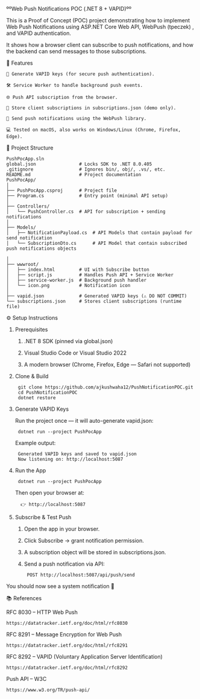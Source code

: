 ººWeb Push Notifications POC (.NET 8 + VAPID)ºº

This is a Proof of Concept (POC) project demonstrating how to implement Web Push Notifications using ASP.NET Core Web API, WebPush (tpeczek)
, and VAPID authentication.

It shows how a browser client can subscribe to push notifications, and how the backend can send messages to those subscriptions.

📌 Features

	🔑 Generate VAPID keys (for secure push authentication).

	🛠️ Service Worker to handle background push events.

	🌐 Push API subscription from the browser.

	💾 Store client subscriptions in subscriptions.json (demo only).

	📡 Send push notifications using the WebPush library.

	💻 Tested on macOS, also works on Windows/Linux (Chrome, Firefox, Edge).

📂 Project Structure

	PushPocApp.sln
	global.json                # Locks SDK to .NET 8.0.405
	.gitignore                 # Ignores bin/, obj/, .vs/, etc.
	README.md                  # Project documentation
	PushPocApp/
	│
	├── PushPocApp.csproj      # Project file
	├── Program.cs             # Entry point (minimal API setup)
	│
	├── Controllers/
	│   └── PushController.cs  # API for subscription + sending notifications
 	│
	├── Models/
 	│   ├── NotificationPayload.cs  # API Models that contain payload for send notification
	│   └── SubscriptionDto.cs      # API Model that contain subscribed push notifications objects
  
	│
	├── wwwroot/
	│   ├── index.html         # UI with Subscribe button
	│   ├── script.js          # Handles Push API + Service Worker
	│   ├── service-worker.js  # Background push handler
	│   └── icon.png           # Notification icon
	│
	├── vapid.json             # Generated VAPID keys (⚠️ DO NOT COMMIT)
	└── subscriptions.json     # Stores client subscriptions (runtime file)


⚙️ Setup Instructions

1. Prerequisites

	1. .NET 8 SDK (pinned via global.json)

	2. Visual Studio Code or Visual Studio 2022

	3. A modern browser (Chrome, Firefox, Edge — Safari not supported)
 
2. Clone & Build


		git clone https://github.com/ajkushwaha12/PushNotificationPOC.git
		cd PushNotificationPOC
		dotnet restore


3. Generate VAPID Keys

	Run the project once — it will auto-generate vapid.json:

		dotnet run --project PushPocApp


	Example output:

		Generated VAPID keys and saved to vapid.json
		Now listening on: http://localhost:5087

4. Run the App

		dotnet run --project PushPocApp


	Then open your browser at:
			
		 👉 http://localhost:5087

5. Subscribe & Test Push

	1. Open the app in your browser.

	2. Click Subscribe → grant notification permission.

	3. A subscription object will be stored in subscriptions.json.

	4. Send a push notification via API:

			POST http://localhost:5087/api/push/send


You should now see a system notification 🚀


📚 References

RFC 8030 – HTTP Web Push
		
	https://datatracker.ietf.org/doc/html/rfc8030

RFC 8291 – Message Encryption for Web Push

	https://datatracker.ietf.org/doc/html/rfc8291

RFC 8292 – VAPID (Voluntary Application Server Identification)

	https://datatracker.ietf.org/doc/html/rfc8292

Push API – W3C

	https://www.w3.org/TR/push-api/


